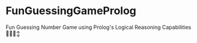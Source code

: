 # FunGuessingGameProlog
Fun Guessing Number Game using Prolog's Logical Reasoning Capabilities ✌🏼🙂‍↕️
